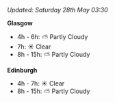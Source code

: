 *Updated: Saturday 28th May 03:30*

**Glasgow**

* 4h - 6h: :partly_sunny: Partly Cloudy
* 7h: :sunny: Clear
* 8h - 15h: :partly_sunny: Partly Cloudy

**Edinburgh**

* 4h - 7h: :sunny: Clear
* 8h - 15h: :partly_sunny: Partly Cloudy
